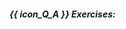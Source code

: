 ##### {{ icon_Q_A }} Exercises:

  <include src="q-essay-polymorphismInObserver.md" />
  <include src="q-tick-trueFalse.md" />
